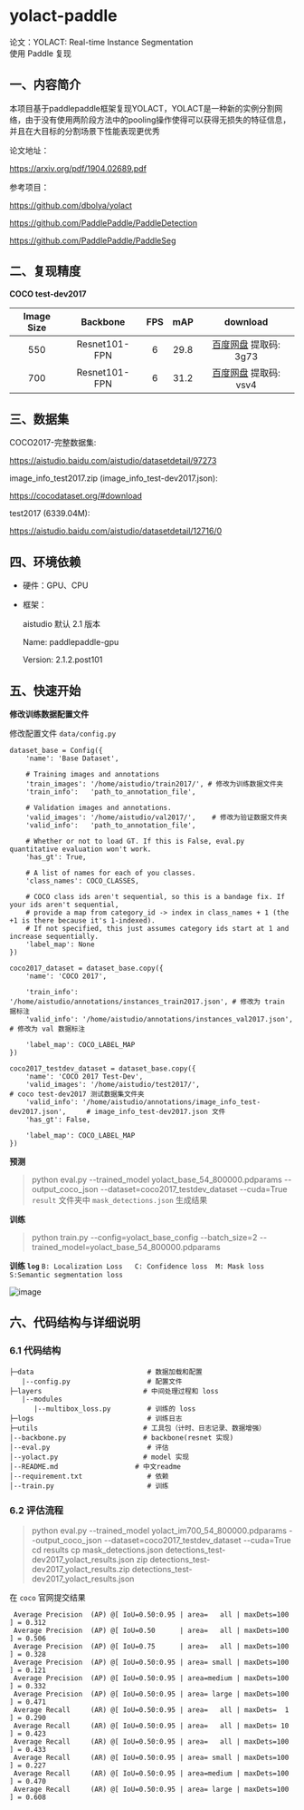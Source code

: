 # yolact-paddle

论文：YOLACT: Real-time Instance Segmentation  
使用 Paddle 复现


## 一、内容简介

本项目基于paddlepaddle框架复现YOLACT，YOLACT是一种新的实例分割网络，由于没有使用两阶段方法中的pooling操作使得可以获得无损失的特征信息，并且在大目标的分割场景下性能表现更优秀

论文地址：

https://arxiv.org/pdf/1904.02689.pdf

参考项目：

https://github.com/dbolya/yolact

https://github.com/PaddlePaddle/PaddleDetection

https://github.com/PaddlePaddle/PaddleSeg

## 二、复现精度
**COCO test-dev2017**

| Image Size | Backbone      | FPS  | mAP  |download|
|:----------:|:-------------:|:----:|:----:|:---:|
| 550        | Resnet101-FPN | 6 | 29.8 |[百度网盘](https://pan.baidu.com/s/15H0BwHsfFnkjaxD9neiFdA) 提取码: 3g73 |
| 700        | Resnet101-FPN | 6 | 31.2 |[百度网盘](https://pan.baidu.com/s/1fkTqmOXbZOi-TKwJJRwNJg) 提取码: vsv4 |

## 三、数据集

COCO2017-完整数据集:

https://aistudio.baidu.com/aistudio/datasetdetail/97273


image_info_test2017.zip (image_info_test-dev2017.json):

https://cocodataset.org/#download

test2017 (6339.04M):

https://aistudio.baidu.com/aistudio/datasetdetail/12716/0

## 四、环境依赖

- 硬件：GPU、CPU

- 框架：
  
  aistudio 默认 2.1 版本
  
  Name: paddlepaddle-gpu
  
  Version: 2.1.2.post101

## 五、快速开始

**修改训练数据配置文件**

修改配置文件 `data/config.py`

```
dataset_base = Config({
    'name': 'Base Dataset',

    # Training images and annotations
    'train_images': '/home/aistudio/train2017/', # 修改为训练数据文件夹
    'train_info':   'path_to_annotation_file',

    # Validation images and annotations.
    'valid_images': '/home/aistudio/val2017/',    # 修改为验证数据文件夹
    'valid_info':   'path_to_annotation_file',

    # Whether or not to load GT. If this is False, eval.py quantitative evaluation won't work.
    'has_gt': True,

    # A list of names for each of you classes.
    'class_names': COCO_CLASSES,

    # COCO class ids aren't sequential, so this is a bandage fix. If your ids aren't sequential,
    # provide a map from category_id -> index in class_names + 1 (the +1 is there because it's 1-indexed).
    # If not specified, this just assumes category ids start at 1 and increase sequentially.
    'label_map': None
})

coco2017_dataset = dataset_base.copy({
    'name': 'COCO 2017',
    
    'train_info': '/home/aistudio/annotations/instances_train2017.json', # 修改为 train 据标注
    'valid_info': '/home/aistudio/annotations/instances_val2017.json',   # 修改为 val 数据标注

    'label_map': COCO_LABEL_MAP
})

coco2017_testdev_dataset = dataset_base.copy({
    'name': 'COCO 2017 Test-Dev',
    'valid_images': '/home/aistudio/test2017/',                                  # coco test-dev2017 测试数据集文件夹
    'valid_info': '/home/aistudio/annotations/image_info_test-dev2017.json',     # image_info_test-dev2017.json 文件
    'has_gt': False,

    'label_map': COCO_LABEL_MAP
})
```

**预测**
> python eval.py --trained_model yolact_base_54_800000.pdparams --output_coco_json  --dataset=coco2017_testdev_dataset --cuda=True
`result` 文件夹中 `mask_detections.json` 生成结果

**训练**
> python train.py --config=yolact_base_config --batch_size=2 --trained_model=yolact_base_54_800000.pdparams

**训练 `log`**
`B: Localization Loss   C: Confidence loss  M: Mask loss  S:Semantic segmentation loss`

![image](https://user-images.githubusercontent.com/25956447/129172494-84c6fdb7-16ba-4009-bbaf-ff52be294e0c.png)


## 六、代码结构与详细说明

### 6.1 代码结构

```
├─data                            # 数据加载和配置
   |--config.py                   # 配置文件
├─layers                         # 中间处理过程和 loss
   |--modules
      |--multibox_loss.py         # 训练的 loss
├─logs                            # 训练日志
├─utils                          # 工具包（计时、日志记录、数据增强）
│--backbone.py                   # backbone(resnet 实现)
│--eval.py                        # 评估
│--yolact.py                     # model 实现
│--README.md                   # 中文readme
│--requirement.txt                # 依赖
│--train.py                       # 训练
```

### 6.2 评估流程
> python eval.py --trained_model yolact_im700_54_800000.pdparams --output_coco_json  --dataset=coco2017_testdev_dataset --cuda=True
> cd results
> cp mask_detections.json detections_test-dev2017_yolact_results.json
> zip detections_test-dev2017_yolact_results.zip detections_test-dev2017_yolact_results.json

在 `coco` 官网提交结果
```
 Average Precision  (AP) @[ IoU=0.50:0.95 | area=   all | maxDets=100 ] = 0.312
 Average Precision  (AP) @[ IoU=0.50      | area=   all | maxDets=100 ] = 0.506
 Average Precision  (AP) @[ IoU=0.75      | area=   all | maxDets=100 ] = 0.328
 Average Precision  (AP) @[ IoU=0.50:0.95 | area= small | maxDets=100 ] = 0.121
 Average Precision  (AP) @[ IoU=0.50:0.95 | area=medium | maxDets=100 ] = 0.332
 Average Precision  (AP) @[ IoU=0.50:0.95 | area= large | maxDets=100 ] = 0.471
 Average Recall     (AR) @[ IoU=0.50:0.95 | area=   all | maxDets=  1 ] = 0.290
 Average Recall     (AR) @[ IoU=0.50:0.95 | area=   all | maxDets= 10 ] = 0.423
 Average Recall     (AR) @[ IoU=0.50:0.95 | area=   all | maxDets=100 ] = 0.433
 Average Recall     (AR) @[ IoU=0.50:0.95 | area= small | maxDets=100 ] = 0.227
 Average Recall     (AR) @[ IoU=0.50:0.95 | area=medium | maxDets=100 ] = 0.470
 Average Recall     (AR) @[ IoU=0.50:0.95 | area= large | maxDets=100 ] = 0.608
```
